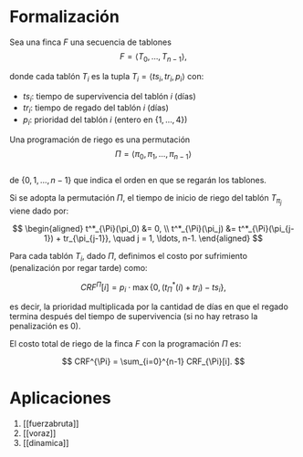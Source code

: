 # Formalización

Sea una finca $F$ una secuencia de tablones  
$$F = \langle T_0, \ldots, T_{n-1} \rangle,$$

donde cada tablón $T_i$ es la tupla $T_i = \langle ts_i, tr_i, p_i \rangle$ con:

- $ts_i$: tiempo de supervivencia del tablón $i$ (días)
- $tr_i$: tiempo de regado del tablón $i$ (días)  
- $p_i$: prioridad del tablón $i$ (entero en $\{1, \ldots, 4\}$)

Una programación de riego es una permutación  
$$\Pi = \langle \pi_0, \pi_1, \ldots, \pi_{n-1} \rangle$$  
de $\{0, 1, \ldots, n-1\}$ que indica el orden en que se regarán los tablones.

Si se adopta la permutación $\Pi$, el tiempo de inicio de riego del tablón $T_{\pi_j}$ viene dado por:

$$
\begin{aligned}
t^*_{\Pi}(\pi_0) &= 0, \\
t^*_{\Pi}(\pi_j) &= t^*_{\Pi}(\pi_{j-1}) + tr_{\pi_{j-1}}, \quad j = 1, \ldots, n-1.
\end{aligned}
$$

Para cada tablón $T_i$, dado $\Pi$, definimos el costo por sufrimiento (penalización por regar tarde) como:

$$
CRF^{\Pi}[i] = p_i \cdot \max\left\{0, (t^*_{\Pi}(i) + tr_i) - ts_i\right\},
$$

es decir, la prioridad multiplicada por la cantidad de días en que el regado termina después del tiempo de supervivencia (si no hay retraso la penalización es $0$).

El costo total de riego de la finca $F$ con la programación $\Pi$ es:

$$
CRF^{\Pi} = \sum_{i=0}^{n-1} CRF_{\Pi}[i].
$$

# Aplicaciones

1. [[fuerzabruta]]
2. [[voraz]]
3. [[dinamica]]
